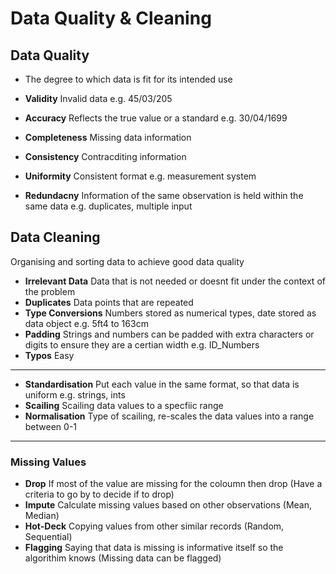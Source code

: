 # Data Quality & Cleaning

## Data Quality
- The degree to which data is fit for its intended use

- **Validity** Invalid data e.g. 45/03/205
- **Accuracy** Reflects the true value or a standard e.g. 30/04/1699
- **Completeness** Missing data information
- **Consistency** Contracditing information
- **Uniformity** Consistent format e.g. measurement system
- **Redundacny** Information of the same observation is held within the same data e.g. duplicates, multiple input

## Data Cleaning

Organising and sorting data to achieve good data quality

- **Irrelevant Data** Data that is not needed or doesnt fit under the context of the problem
- **Duplicates** Data points that are repeated
- **Type Conversions** Numbers stored as numerical types, date stored as data object e.g. 5ft4 to 163cm
- **Padding** Strings and numbers can be padded with extra characters or digits to ensure they are a certian width e.g. ID_Numbers
- **Typos** Easy

---

- **Standardisation** Put each value in the same format, so that data is uniform e.g. strings, ints
- **Scailing** Scailing data values to a specfiic range
- **Normalisation** Type of scailing, re-scales the data values into a range between 0-1

---

### Missing Values

- **Drop** If most of the value are missing for the coloumn then drop (Have a criteria to go by to decide if to drop)
- **Impute** Calculate missing values based on other observations (Mean, Median)
- **Hot-Deck** Copying values from other similar records (Random, Sequential)
- **Flagging** Saying that data is missing is informative itself so the algorithim knows (Missing data can be flagged)
